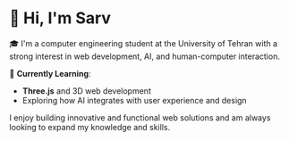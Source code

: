 # 👋 Hi, I'm Sarv

🎓 I'm a computer engineering student at the University of Tehran with a strong interest in web development, AI, and human-computer interaction.  

🌟 **Currently Learning**:  
- **Three.js** and 3D web development  
- Exploring how AI integrates with user experience and design  

I enjoy building innovative and functional web solutions and am always looking to expand my knowledge and skills.  

